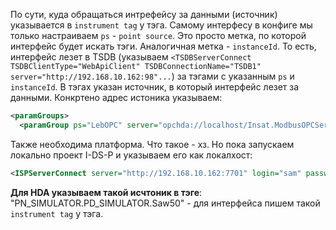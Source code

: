 По сути, куда обращаться интрефейсу за данными (источник) указывается в `instrument tag` у тэга.
Самому интерфесу в конфиге мы только настраиваем `ps` - `point source`. Это просто метка, по которой интерфейс будет искать тэги. Аналогичная метка - `instanceId`. То есть, интерфейс лезет в TSDB (указываем `<TSDBServerConnect TSDBClientType="WebApiClient" TSDBConnectionName="TSDB1" server="http://192.168.10.162:98"...`) за тэгами с указанным `ps` и `instanceId`. В тэгах указан источник, в который интерфейс лезет за данными. Конкртено адрес истоника указываем:
```xml
<paramGroups>  
  <paramGroup ps="LebOPC" server="opchda://localhost/Insat.ModbusOPCServer.HDA"
```

Также необходима платформа. Что такое - хз. Но пока запускаем локально проект I-DS-P и указываем его как локалхост:
```xml
<ISPServerConnect server="http://192.168.10.162:7701" login="sam" password="sam" authType="Isp" />
```

**Для HDA указываем такой исчтоник в тэге**:
"PN_SIMULATOR.PD_SIMULATOR.Saw50" - для интерфейса пишем такой `instrument tag` у тэга.

